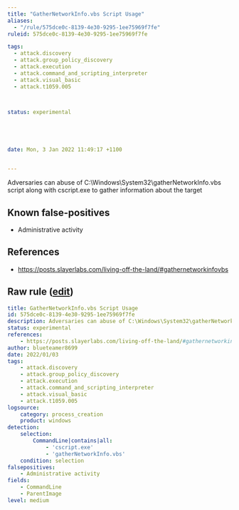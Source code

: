 ```yaml
---
title: "GatherNetworkInfo.vbs Script Usage"
aliases:
  - "/rule/575dce0c-8139-4e30-9295-1ee75969f7fe"
ruleid: 575dce0c-8139-4e30-9295-1ee75969f7fe

tags:
  - attack.discovery
  - attack.group_policy_discovery
  - attack.execution
  - attack.command_and_scripting_interpreter
  - attack.visual_basic
  - attack.t1059.005



status: experimental





date: Mon, 3 Jan 2022 11:49:17 +1100


---
```


Adversaries can abuse of C:\Windows\System32\gatherNetworkInfo.vbs script along with cscript.exe to gather information about the target

<!--more-->


## Known false-positives

* Administrative activity



## References

* https://posts.slayerlabs.com/living-off-the-land/#gathernetworkinfovbs


## Raw rule ([edit](https://github.com/SigmaHQ/sigma/edit/master/rules/windows/process_creation/proc_creation_win_lolbin_cscript_gathernetworkinfo.yml))
```yaml
title: GatherNetworkInfo.vbs Script Usage
id: 575dce0c-8139-4e30-9295-1ee75969f7fe
description: Adversaries can abuse of C:\Windows\System32\gatherNetworkInfo.vbs script along with cscript.exe to gather information about the target
status: experimental
references:
    - https://posts.slayerlabs.com/living-off-the-land/#gathernetworkinfovbs 
author: blueteamer8699
date: 2022/01/03
tags:
    - attack.discovery
    - attack.group_policy_discovery
    - attack.execution
    - attack.command_and_scripting_interpreter
    - attack.visual_basic
    - attack.t1059.005
logsource:
    category: process_creation
    product: windows
detection:
    selection:
        CommandLine|contains|all: 
            - 'cscript.exe'
            - 'gatherNetworkInfo.vbs'
    condition: selection
falsepositives:
    - Administrative activity
fields:
    - CommandLine
    - ParentImage
level: medium

```
